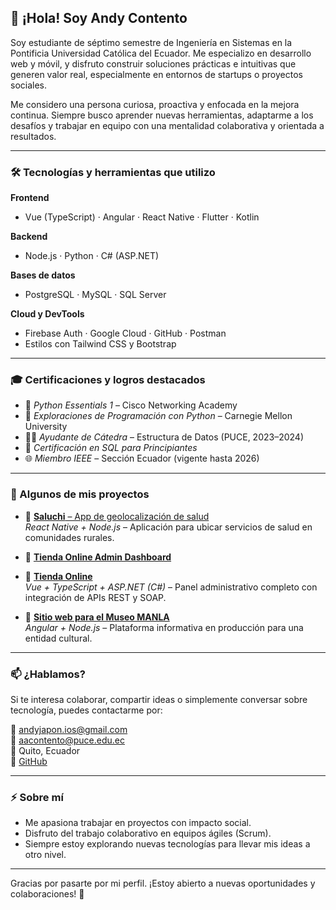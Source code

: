 ## 👋 ¡Hola! Soy Andy Contento

Soy estudiante de séptimo semestre de Ingeniería en Sistemas en la Pontificia Universidad Católica del Ecuador. Me especializo en desarrollo web y móvil, y disfruto construir soluciones prácticas e intuitivas que generen valor real, especialmente en entornos de startups o proyectos sociales.

Me considero una persona curiosa, proactiva y enfocada en la mejora continua. Siempre busco aprender nuevas herramientas, adaptarme a los desafíos y trabajar en equipo con una mentalidad colaborativa y orientada a resultados.

---

### 🛠 Tecnologías y herramientas que utilizo

**Frontend**  
- Vue (TypeScript) · Angular · React Native · Flutter · Kotlin

**Backend**  
- Node.js · Python · C# (ASP.NET)

**Bases de datos**  
- PostgreSQL · MySQL · SQL Server

**Cloud y DevTools**  
- Firebase Auth · Google Cloud · GitHub · Postman  
- Estilos con Tailwind CSS y Bootstrap

---

### 🎓 Certificaciones y logros destacados

- 🧠 *Python Essentials 1* – Cisco Networking Academy  
- 🧠 *Exploraciones de Programación con Python* – Carnegie Mellon University  
- 👨‍🏫 *Ayudante de Cátedra* – Estructura de Datos (PUCE, 2023–2024)  
- 🧾 *Certificación en SQL para Principiantes*  
- 🌐 *Miembro IEEE* – Sección Ecuador (vigente hasta 2026)

---

### 📌 Algunos de mis proyectos

- 🔗 [**Saluchi** – App de geolocalización de salud](https://saluchi.geosaludchugchilan.me)  
  *React Native + Node.js* – Aplicación para ubicar servicios de salud en comunidades rurales.

- 🔗 [**Tienda Online Admin Dashboard**](https://arriendoscj-gestion.netlify.app/)
- 🔗 [**Tienda Online**](https://arriendoscj.netlify.app/)  
  *Vue + TypeScript + ASP.NET (C#)* – Panel administrativo completo con integración de APIs REST y SOAP.

- 🔗 [**Sitio web para el Museo MANLA**](https://manla.org)  
  *Angular + Node.js* – Plataforma informativa en producción para una entidad cultural.

---

### 📫 ¿Hablamos?

Si te interesa colaborar, compartir ideas o simplemente conversar sobre tecnología, puedes contactarme por:

📧 andyjapon.ios@gmail.com  
📧 aacontento@puce.edu.ec  
📍 Quito, Ecuador  
🔗 [GitHub](https://github.com/andycontento)

---

### ⚡ Sobre mí

- Me apasiona trabajar en proyectos con impacto social.  
- Disfruto del trabajo colaborativo en equipos ágiles (Scrum).  
- Siempre estoy explorando nuevas tecnologías para llevar mis ideas a otro nivel.

---

Gracias por pasarte por mi perfil. ¡Estoy abierto a nuevas oportunidades y colaboraciones! 🙌
